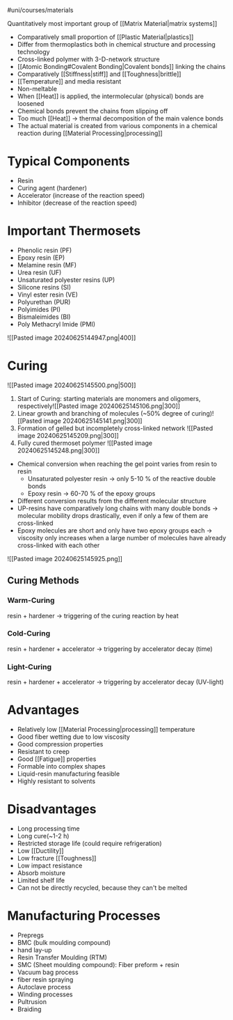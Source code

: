 #uni/courses/materials 

Quantitatively most important group of [[Matrix Material|matrix systems]]

- Comparatively small proportion of [[Plastic Material|plastics]]
- Differ from thermoplastics both in chemical structure and processing technology
- Cross-linked polymer with 3-D-network structure
- [[Atomic Bonding#Covalent Bonding|Covalent bonds]] linking the chains
- Comparatively [[Stiffness|stiff]] and [[Toughness|brittle]]
- [[Temperature]] and media resistant
- Non-meltable
- When [[Heat]] is applied, the intermolecular (physical) bonds are loosened
- Chemical bonds prevent the chains from slipping off
- Too much [[Heat]] -> thermal decomposition of the main valence bonds
- The actual material is created from various components in a chemical reaction during [[Material Processing|processing]]

# Typical Components

- Resin
- Curing agent (hardener)
- Accelerator (increase of the reaction speed)
- Inhibitor (decrease of the reaction speed)

# Important Thermosets

- Phenolic resin (PF) 
- Epoxy resin (EP) 
- Melamine resin (MF) 
- Urea resin (UF) 
- Unsaturated polyester resins (UP) 
- Silicone resins (SI) 
- Vinyl ester resin (VE) 
- Polyurethan (PUR) 
- Polyimides (PI) 
- Bismaleimides (BI) 
- Poly Methacryl Imide (PMI)

![[Pasted image 20240625144947.png|400]]

# Curing

![[Pasted image 20240625145500.png|500]]

1. Start of Curing: starting materials are monomers and oligomers, respectively![[Pasted image 20240625145106.png|300]]
2. Linear growth and branching of molecules (~50% degree of curing)![[Pasted image 20240625145141.png|300]]
3. Formation of gelled but incompletely cross-linked network ![[Pasted image 20240625145209.png|300]]
4. Fully cured thermoset polymer ![[Pasted image 20240625145248.png|300]]


- Chemical conversion when reaching the gel point varies from resin to resin 
	- Unsaturated polyester resin -> only 5-10 % of the reactive double bonds 
	- Epoxy resin -> 60-70 % of the epoxy groups 
- Different conversion results from the different molecular structure 
- UP-resins have comparatively long chains with many double bonds -> molecular mobility drops drastically, even if only a few of them are cross-linked 
- Epoxy molecules are short and only have two epoxy groups each -> viscosity only increases when a large number of molecules have already cross-linked with each other

![[Pasted image 20240625145925.png]]

## Curing Methods

### Warm-Curing

resin + hardener -> triggering of the curing reaction by heat

### Cold-Curing

resin + hardener + accelerator -> triggering by accelerator decay (time)

### Light-Curing

resin + hardener + accelerator -> triggering by accelerator decay (UV-light)

# Advantages

- Relatively low [[Material Processing|processing]] temperature 
- Good fiber wetting due to low viscosity 
- Good compression properties 
- Resistant to creep 
- Good [[Fatigue]] properties 
- Formable into complex shapes 
- Liquid-resin manufacturing feasible 
- Highly resistant to solvents

# Disadvantages

- Long processing time 
- Long cure(~1-2 h) 
- Restricted storage life (could require refrigeration) 
- Low [[Ductility]] 
- Low fracture [[Toughness]] 
- Low impact resistance 
- Absorb moisture 
- Limited shelf life 
- Can not be directly recycled, because they can't be melted

# Manufacturing Processes

- Prepregs
- BMC (bulk moulding compound)
- hand lay-up
- Resin Transfer Moulding (RTM)
- SMC (Sheet moulding compound): Fiber preform + resin
- Vacuum bag process
- fiber resin spraying
- Autoclave process
- Winding processes
- Pultrusion
- Braiding